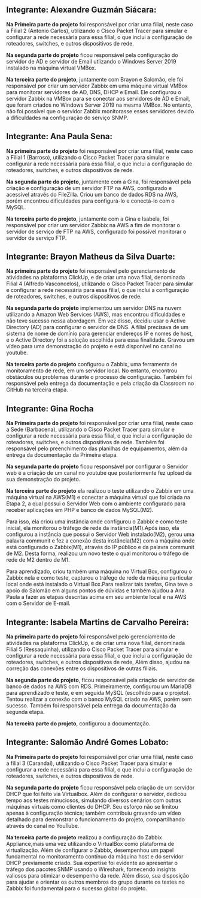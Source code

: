 
## Integrante: Alexandre Guzmán Siácara:

**Na Primeira parte do projeto** foi responsável por criar uma filial, neste caso a  Filial 2 (Antonio Carlos), utilizando o Cisco Packet Tracer para simular e configurar a rede necessária para essa filial, o que inclui a configuração de roteadores, switches, e outros dispositivos de rede. 

**Na segunda parte do projeto** ficou responsável pela configuração do servidor de AD e servidor de Email utlizando o Windows Server 2019 instalado na máquina virtual VMBox.

**Na terceira parte do projeto**, juntamente com Brayon e Salomão, ele foi responsável por criar um servidor Zabbix em uma máquina virtual VMBox para monitorar servidores de AD, DNS, DHCP e Email. Ele configurou o servidor Zabbix na VMBox para se conectar aos servidores de AD e Email, que foram criados no Windows Server 2019 na mesma VMBox. No entanto, não foi possível que o servidor Zabbix monitorasse esses servidores devido a dificuldades na configuração do serviço SNMP.

##  Integrante: Ana Paula Sena:

**Na primeira parte do projeto** foi responsável por criar uma filial, neste caso a Filial 1 (Barroso), utilizando o Cisco Packet Tracer para simular e configurar a rede necessária para essa filial, o que inclui a configuração de roteadores, switches, e outros dispositivos de rede. 

**Na segunda parte do projeto**, juntamente com a Gina, foi responsável pela criação e configuração de um servidor FTP na AWS, configurado e acessível através do FileZilla. Criou um banco de dados RDS na AWS, porém encontrou dificuldades para configurá-lo e conectá-lo com o MySQL. 

**Na terceira parte do projeto**, juntamente com a Gina e Isabela, foi responsável por criar um servidor Zabbix na AWS a fim de monitorar o servidor de serviço de FTP na AWS, configurado foi possível monitorar o servidor de serviço FTP.


##  Integrante: Brayon Matheus da Silva Duarte:

**Na primeira parte do projeto** foi responsável pelo gerenciamento de atividades na plataforma ClickUp, e de criar uma nova filial, denominada Filial 4 (Alfredo Vasconcelos), utilizando o Cisco Packet Tracer para simular e configurar a rede necessária para essa filial, o que inclui a configuração de roteadores, switches, e outros dispositivos de rede. 

**Na segunda parte do projeto** implementou um servidor DNS na nuvem utilizando a Amazon Web Services (AWS), mas encontrou dificuldades e não teve sucesso nessa abordagem. Em vez disso, decidiu usar o Active Directory (AD) para configurar o servidor de DNS. A filial precisava de um sistema de nome de domínio para gerenciar endereços IP e nomes de host, e o Active Directory foi a solução escolhida para essa finalidade. Gravou um vídeo para uma demonstração do projeto e está disponível no canal no youtube.

**Na terceira parte do projeto** configurou o Zabbix, uma ferramenta de monitoramento de rede, em um servidor local. No entanto, encontrou obstáculos ou problemas durante o processo de configuração. Também foi responsável pela entrega da documentação e pela criação da Classroom no GitHub na terceira etapa.


## Integrante: Gina Rocha

**Na Primeira parte do projeto** foi responsável por criar uma filial, neste caso a Sede (Barbacena), utilizando o Cisco Packet Tracer para simular e configurar a rede necessária para essa filial, o que inclui a configuração de roteadores, switches, e outros dispositivos de rede. Também foi responsável pelo  preenchimento das planilhas de equipamentos,  além da entrega da documentação da Primeira etapa.

**Na segunda parte do projeto** ficou responsável por configurar o Servidor web é a criação de um canal no youtube que posteriormente fez upload da sua demonstração do projeto.

**Na terceira parte do projeto** ela realizou o teste utilizando o Zabbix em uma máquina virtual na AWS(M1) e conectar a máquina virtual que foi criada na Etapa 2, a qual possui o Servidor Web com o ambiente configurado para receber aplicações em PHP e banco de dados MySQL(M2). 

Para isso, ela criou uma instância onde configurou o Zabbix e como teste inicial, ela monitorou o tráfego de rede da instância(M1).Após isso, ela configurou a instância que possui o Servidor Web instalado(M2), gerou uma palavra communit e fez a conexão desta instância(M2) com a máquina onde está configurado o Zabbix(M1), através do IP público e da palavra communit de M2. Desta forma, realizou um novo teste o qual monitorou o tráfego de rede de M2 dentro de M1.

Para aprendizado, criou também uma máquina no Virtual Box, configurou o Zabbix nela e como teste, capturou o tráfego de rede da máquina particular local onde está instalado o Virtual Box.Para realizar tais tarefas, Gina teve o apoio do Salomão em alguns pontos de dúvidas e também ajudou a Ana Paula a fazer as etapas descritas acima em seu ambiente local e na AWS com o Servidor de E-mail.

##  Integrante: Isabela Martins de Carvalho Pereira:
**Na primeira parte do projeto** foi responsável pelo gerenciamento de atividades na plataforma ClickUp, e de criar uma nova filial, denominada Filial 5 (Ressaquinha), utilizando o Cisco Packet Tracer para simular e configurar a rede necessária para essa filial, o que inclui a configuração de roteadores, switches, e outros dispositivos de rede, Além disso, ajudou na correção das conexões entre os dispositivos de outras filiais.

**Na segunda parte do projeto**, ficou responsável pela criação de servidor de banco de dados na AWS com RDS. Primeiramente, configurou um MariaDB para aprendizado e teste, e em seguida MySQL (escolhido para o projeto). Tentou realizar a conexão com o banco MySQL criado na AWS, porém sem sucesso. Também foi responsável pela entrega da documentação da segunda etapa.

**Na terceira parte do projeto**, configurou a documentação.




##  Integrante: Salomão André Gomes Lobato:

**Na Primeira parte do projeto** foi responsável por criar uma filial, neste caso a filial 3 (Carandaí), utilizando o Cisco Packet Tracer para simular e configurar a rede necessária para essa filial, o que inclui a configuração de roteadores, switches, e outros dispositivos de rede. 

**Na segunda parte do projeto** ficou responsável pela criação de um servidor DHCP que foi feito via Virtualbox. Além de configurar o servidor, dedicou tempo aos testes minuciosos, simulando diversos cenários com outras máquinas virtuais como clientes do DHCP. Seu esforço não se limitou apenas à configuração técnica; também contribuiu gravando um vídeo detalhado para demonstrar o funcionamento do projeto, compartilhando através do canal no YouTube.


**Na terceira parte do projeto** realizou a configuração do Zabbix Appliance,mais uma vez utilizando o VirtualBox como plataforma de virtualização. Além de configurar o Zabbix, desempenhou um papel fundamental no monitoramento contínuo da máquina host e do servidor DHCP previamente criado. Sua expertise foi evidente ao apresentar o tráfego dos pacotes SNMP usando o Wireshark, fornecendo insights valiosos para otimizar o desempenho da rede. Além disso, sua disposição para ajudar e orientar os outros membros do grupo durante os testes no Zabbix foi fundamental para o sucesso global do projeto.
